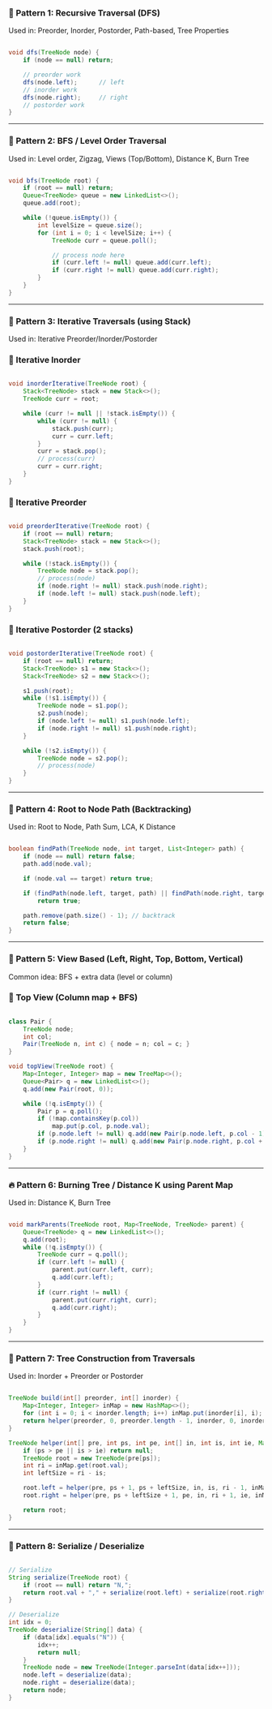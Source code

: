 ### 🔁 Pattern 1: **Recursive Traversal (DFS)**

Used in: Preorder, Inorder, Postorder, Path-based, Tree Properties

```java

void dfs(TreeNode node) {
    if (node == null) return;

    // preorder work
    dfs(node.left);      // left
    // inorder work
    dfs(node.right);     // right
    // postorder work
}

```

---

### 🧠 Pattern 2: **BFS / Level Order Traversal**

Used in: Level order, Zigzag, Views (Top/Bottom), Distance K, Burn Tree

```java

void bfs(TreeNode root) {
    if (root == null) return;
    Queue<TreeNode> queue = new LinkedList<>();
    queue.add(root);

    while (!queue.isEmpty()) {
        int levelSize = queue.size();
        for (int i = 0; i < levelSize; i++) {
            TreeNode curr = queue.poll();

            // process node here
            if (curr.left != null) queue.add(curr.left);
            if (curr.right != null) queue.add(curr.right);
        }
    }
}

```

---

### 🔁 Pattern 3: **Iterative Traversals (using Stack)**

Used in: Iterative Preorder/Inorder/Postorder

### 🔹 Iterative Inorder

```java

void inorderIterative(TreeNode root) {
    Stack<TreeNode> stack = new Stack<>();
    TreeNode curr = root;

    while (curr != null || !stack.isEmpty()) {
        while (curr != null) {
            stack.push(curr);
            curr = curr.left;
        }
        curr = stack.pop();
        // process(curr)
        curr = curr.right;
    }
}

```

### 🔹 Iterative Preorder

```java

void preorderIterative(TreeNode root) {
    if (root == null) return;
    Stack<TreeNode> stack = new Stack<>();
    stack.push(root);

    while (!stack.isEmpty()) {
        TreeNode node = stack.pop();
        // process(node)
        if (node.right != null) stack.push(node.right);
        if (node.left != null) stack.push(node.left);
    }
}

```

### 🔹 Iterative Postorder (2 stacks)

```java

void postorderIterative(TreeNode root) {
    if (root == null) return;
    Stack<TreeNode> s1 = new Stack<>();
    Stack<TreeNode> s2 = new Stack<>();

    s1.push(root);
    while (!s1.isEmpty()) {
        TreeNode node = s1.pop();
        s2.push(node);
        if (node.left != null) s1.push(node.left);
        if (node.right != null) s1.push(node.right);
    }

    while (!s2.isEmpty()) {
        TreeNode node = s2.pop();
        // process(node)
    }
}

```

---

### 🧭 Pattern 4: **Root to Node Path (Backtracking)**

Used in: Root to Node, Path Sum, LCA, K Distance

```java

boolean findPath(TreeNode node, int target, List<Integer> path) {
    if (node == null) return false;
    path.add(node.val);

    if (node.val == target) return true;

    if (findPath(node.left, target, path) || findPath(node.right, target, path))
        return true;

    path.remove(path.size() - 1); // backtrack
    return false;
}

```

---

### 🔗 Pattern 5: **View Based (Left, Right, Top, Bottom, Vertical)**

Common idea: BFS + extra data (level or column)

### 🔹 Top View (Column map + BFS)

```java

class Pair {
    TreeNode node;
    int col;
    Pair(TreeNode n, int c) { node = n; col = c; }
}

void topView(TreeNode root) {
    Map<Integer, Integer> map = new TreeMap<>();
    Queue<Pair> q = new LinkedList<>();
    q.add(new Pair(root, 0));

    while (!q.isEmpty()) {
        Pair p = q.poll();
        if (!map.containsKey(p.col))
            map.put(p.col, p.node.val);
        if (p.node.left != null) q.add(new Pair(p.node.left, p.col - 1));
        if (p.node.right != null) q.add(new Pair(p.node.right, p.col + 1));
    }
}

```

---

### 🔥 Pattern 6: **Burning Tree / Distance K using Parent Map**

Used in: Distance K, Burn Tree

```java

void markParents(TreeNode root, Map<TreeNode, TreeNode> parent) {
    Queue<TreeNode> q = new LinkedList<>();
    q.add(root);
    while (!q.isEmpty()) {
        TreeNode curr = q.poll();
        if (curr.left != null) {
            parent.put(curr.left, curr);
            q.add(curr.left);
        }
        if (curr.right != null) {
            parent.put(curr.right, curr);
            q.add(curr.right);
        }
    }
}

```

---

### 🔁 Pattern 7: **Tree Construction from Traversals**

Used in: Inorder + Preorder or Postorder

```java

TreeNode build(int[] preorder, int[] inorder) {
    Map<Integer, Integer> inMap = new HashMap<>();
    for (int i = 0; i < inorder.length; i++) inMap.put(inorder[i], i);
    return helper(preorder, 0, preorder.length - 1, inorder, 0, inorder.length - 1, inMap);
}

TreeNode helper(int[] pre, int ps, int pe, int[] in, int is, int ie, Map<Integer, Integer> inMap) {
    if (ps > pe || is > ie) return null;
    TreeNode root = new TreeNode(pre[ps]);
    int ri = inMap.get(root.val);
    int leftSize = ri - is;

    root.left = helper(pre, ps + 1, ps + leftSize, in, is, ri - 1, inMap);
    root.right = helper(pre, ps + leftSize + 1, pe, in, ri + 1, ie, inMap);

    return root;
}

```

---

### 🧰 Pattern 8: **Serialize / Deserialize**

```java

// Serialize
String serialize(TreeNode root) {
    if (root == null) return "N,";
    return root.val + "," + serialize(root.left) + serialize(root.right);
}

// Deserialize
int idx = 0;
TreeNode deserialize(String[] data) {
    if (data[idx].equals("N")) {
        idx++;
        return null;
    }
    TreeNode node = new TreeNode(Integer.parseInt(data[idx++]));
    node.left = deserialize(data);
    node.right = deserialize(data);
    return node;
}

```
